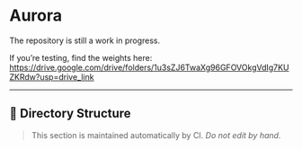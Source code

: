 # Aurora

The repository is still a work in progress.

If you’re testing, find the weights here:
https://drive.google.com/drive/folders/1u3sZJ6TwaXg96GFOVOkgVdIg7KUZKRdw?usp=drive_link

---

## 📂 Directory Structure

> This section is maintained automatically by CI.
> _Do not edit by hand._

<!-- STRUCTURE_START -->
<!-- STRUCTURE_END -->

